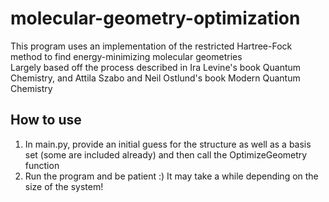 # molecular-geometry-optimization
This program uses an implementation of the restricted Hartree-Fock method to find energy-minimizing molecular geometries\
Largely based off the process described in Ira Levine's book Quantum Chemistry, and Attila Szabo and Neil Ostlund's book Modern Quantum Chemistry

## How to use

1. In main.py, provide an initial guess for the structure as well as a basis set (some are included already) and then call the OptimizeGeometry function
2. Run the program and be patient :)
It may take a while depending on the size of the system!
